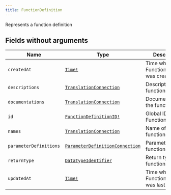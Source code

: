 ```yaml
---
title: FunctionDefinition
---
```


Represents a function definition

## Fields without arguments

| Name | Type | Description |
|------|------|-------------|
| `createdAt` | [`Time!`](../scalar/time.md) | Time when this FunctionDefinition was created |
| `descriptions` | [`TranslationConnection`](../object/translationconnection.md) | Description of the function |
| `documentations` | [`TranslationConnection`](../object/translationconnection.md) | Documentation of the function |
| `id` | [`FunctionDefinitionID!`](../scalar/functiondefinitionid.md) | Global ID of this FunctionDefinition |
| `names` | [`TranslationConnection`](../object/translationconnection.md) | Name of the function |
| `parameterDefinitions` | [`ParameterDefinitionConnection`](../object/parameterdefinitionconnection.md) | Parameters of the function |
| `returnType` | [`DataTypeIdentifier`](../object/datatypeidentifier.md) | Return type of the function |
| `updatedAt` | [`Time!`](../scalar/time.md) | Time when this FunctionDefinition was last updated |

